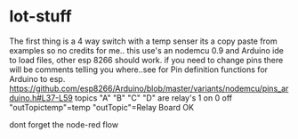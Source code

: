 # lot-stuff

The first thing is a 4 way switch with a temp senser
its a copy paste from examples so no credits for me.. 
this use's an nodemcu 0.9 and Arduino ide to load files, other esp 8266 should work.
if you need to change pins there will be comments telling you where..see for Pin definition functions for Arduino to esp.
https://github.com/esp8266/Arduino/blob/master/variants/nodemcu/pins_arduino.h#L37-L59
topics "A" "B" "C" "D" are relay's 1 on 0 off
"outTopictemp"=temp
"outTopic"=Relay Board OK

dont forget the node-red flow
